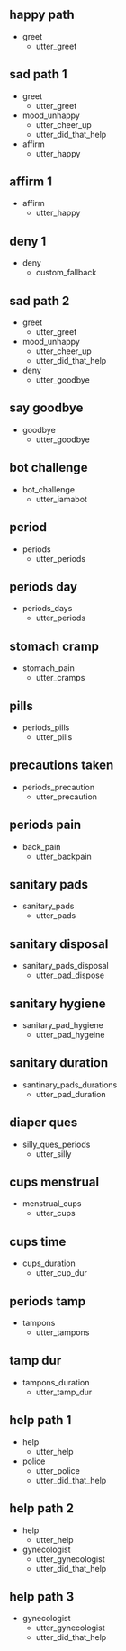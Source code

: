 ## happy path
* greet
  - utter_greet

## sad path 1
* greet
  - utter_greet
* mood_unhappy
  - utter_cheer_up
  - utter_did_that_help
* affirm
  - utter_happy 

## affirm 1 
* affirm 
  - utter_happy 

## deny 1 
* deny 
  - custom_fallback

## sad path 2
* greet
  - utter_greet
* mood_unhappy
  - utter_cheer_up
  - utter_did_that_help
* deny
  - utter_goodbye

## say goodbye
* goodbye
  - utter_goodbye

## bot challenge
* bot_challenge
  - utter_iamabot 

## period
* periods
  - utter_periods

## periods day
* periods_days
  - utter_periods

## stomach cramp
* stomach_pain
  - utter_cramps

## pills
* periods_pills
  - utter_pills

## precautions taken
* periods_precaution
  - utter_precaution

## periods pain
* back_pain
  - utter_backpain

## sanitary pads
* sanitary_pads
  - utter_pads

## sanitary disposal
* sanitary_pads_disposal
  - utter_pad_dispose

## sanitary hygiene
* sanitary_pad_hygiene
  - utter_pad_hygeine

## sanitary duration
* santinary_pads_durations
  - utter_pad_duration

## diaper ques
* silly_ques_periods
  - utter_silly

## cups menstrual
* menstrual_cups
  - utter_cups

## cups time
* cups_duration
  - utter_cup_dur

## periods tamp
* tampons
  - utter_tampons

## tamp dur
* tampons_duration
  - utter_tamp_dur 

## help path 1
* help 
  - utter_help 
* police
  - utter_police
  - utter_did_that_help 

## help path 2 
* help 
  - utter_help 
* gynecologist
  - utter_gynecologist 
  - utter_did_that_help 

## help path 3 
* gynecologist
  - utter_gynecologist 
  - utter_did_that_help   

